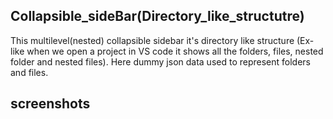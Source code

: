 ## Collapsible_sideBar(Directory_like_structutre)
This multilevel(nested) collapsible sidebar it's directory like structure (Ex- like when we open a project in VS code it shows all the folders, files, nested folder and nested files). Here dummy json data used to represent folders and files.


## screenshots
